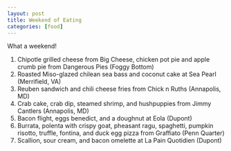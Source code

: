 ```yaml
---
layout: post
title: Weekend of Eating
categories: [food]
---
```


What a weekend!  

1. Chipotle grilled cheese from Big Cheese, chicken pot pie and apple crumb pie from Dangerous Pies (Foggy Bottom)
1. Roasted Miso-glazed chilean sea bass and coconut cake at Sea Pearl (Merrifield, VA)
1. Reuben sandwich and chili cheese fries from Chick n Ruths  (Annapolis, MD)
1. Crab cake, crab dip, steamed shrimp, and hushpuppies from Jimmy Cantlers (Annapolis, MD)
1. Bacon flight, eggs benedict, and a doughnut at Eola (Dupont)
1. Burrata, polenta with crispy goat, pheasant ragu, spaghetti, pumpkin risotto, truffle, fontina, and duck egg pizza from Graffiato (Penn Quarter)
1. Scallion, sour cream, and bacon omelette at La Pain Quotidien (Dupont)

[1]: http://unicron.github.com/documentum/java/webdav/2009/09/21/simple-webdav-part-1.html "Simple WebDAV Part 1"  